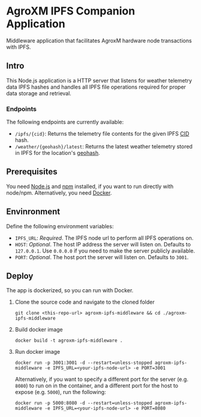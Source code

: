 # AgroXM IPFS Companion Application

Middleware application that facilitates AgroxM hardware node transactions with IPFS.

## Intro

This Node.js application is a HTTP server that listens for weather telemetry data IPFS hashes and handles all IPFS file
operations required for proper data storage and retrieval.

### Endpoints

The following endpoints are currently available:

- `/ipfs/{cid}`: Returns the telemetry file contents for the given
  IPFS [CID](https://docs.ipfs.io/concepts/content-addressing/) hash.
- `/weather/{geohash}/latest`: Returns the latest weather telemetry stored in IPFS for the
  location's [geohash](https://en.wikipedia.org/wiki/Geohash).

## Prerequisites

You need [Node.js](https://nodejs.org) and [npm](https://www.npmjs.com/get-npm) installed, if you want to run directly
with node/npm. Alternatively, you need [Docker](https://docs.docker.com/engine/install/).

## Envinronment

Define the following environment variables:

- `IPFS_URL`: *Required*. The IPFS node url to perform all IPFS operations on.
- `HOST`: *Optional*. The host IP address the server will listen on. Defaults to `127.0.0.1`. Use `0.0.0.0` if you need
  to make the server publicly available.
- `PORT`: *Optional*. The host port the server will listen on. Defaults to `3001`.

## Deploy

The app is dockerized, so you can run with Docker.

1. Clone the source code and navigate to the cloned folder

   ```shell
   git clone <this-repo-url> agroxm-ipfs-middleware && cd ./agroxm-ipfs-middleware
   ```

2. Build docker image

   ```shell
   docker build -t agroxm-ipfs-middleware .
   ```

3. Run docker image

   ```shell
   docker run -p 3001:3001 -d --restart=unless-stopped agroxm-ipfs-middleware -e IPFS_URL=<your-ipfs-node-url> -e PORT=3001
   ```

   Alternatively, if you want to specify a different port for the server (e.g. `8080`) to run on in the container, and a
   different port for the host to expose (e.g. `5000`), run the following:

   ```shell
   docker run -p 5000:8080 -d --restart=unless-stopped agroxm-ipfs-middleware -e IPFS_URL=<your-ipfs-node-url> -e PORT=8080
   ```
